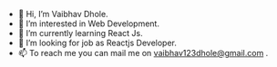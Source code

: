 - 👋 Hi, I’m Vaibhav Dhole.
- 👀 I’m interested in Web Development.
- 🌱 I’m currently learning React Js.
- 💞️ I’m looking for job as Reactjs Developer.
- 📫 To reach me you can mail me on vaibhav123dhole@gmail.com .

<!---
vaibhavdhole98/vaibhavdhole98 is a ✨ special ✨ repository because its `README.md` (this file) appears on your GitHub profile.
You can click the Preview link to take a look at your changes.
--->
